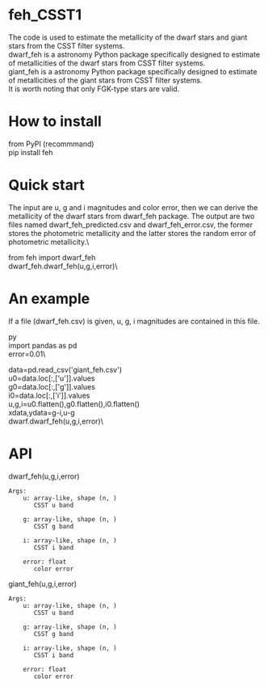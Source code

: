 # feh_CSST1
The code is used to estimate the metallicity of the dwarf stars and giant stars from the CSST filter systems. \
dwarf_feh is a astronomy Python package specifically designed to estimate of metallicities of the dwarf stars from CSST filter systems.\
giant_feh is a astronomy Python package specifically designed to estimate of metallicities of the giant stars from CSST filter systems.\
It is worth noting that only FGK-type stars are valid. 
# How to install
from PyPI (recommmand)\
pip install feh
# Quick start 
 The input are u, g and i magnitudes and color error, then we can derive the metallicity of the dwarf stars from dwarf_feh package. The output are two files named dwarf_feh_predicted.csv and dwarf_feh_error.csv, the former stores the photometric metallicity and the latter stores the random error of photometric metallicity.\

from feh import dwarf_feh\
dwarf_feh.dwarf_feh(u,g,i,error)\

# An example
If a file (dwarf_feh.csv) is given, u, g, i magnitudes are contained in this file.

py\
import pandas as pd\
error=0.01\

data=pd.read_csv('giant_feh.csv')\
u0=data.loc[:,['u']].values\
g0=data.loc[:,['g']].values\
i0=data.loc[:,['i']].values\
u,g,i=u0.flatten(),g0.flatten(),i0.flatten()\
xdata,ydata=g-i,u-g\
dwarf.dwarf_feh(u,g,i,error)\

# API
dwarf_feh(u,g,i,error)

    Args:
        u: array-like, shape (n, )
           CSST u band
        
        g: array-like, shape (n, )
           CSST g band
           
        i: array-like, shape (n, )
           CSST i band
           
        error: float
           color error 

giant_feh(u,g,i,error)

    Args:
        u: array-like, shape (n, )
           CSST u band
        
        g: array-like, shape (n, )
           CSST g band
           
        i: array-like, shape (n, )
           CSST i band
           
        error: float
           color error
